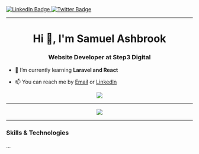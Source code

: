 <a href="https://www.linkedin.com/in/samuelashbrook/" rel="nofollow">
	<img src="https://camo.githubusercontent.com/5b6f22d22d8701b7cf49ef2526af05b5a17695683a8ced9efda2439591cd0cdf/68747470733a2f2f696d672e736869656c64732e696f2f62616467652f4c696e6b6564496e2d50726f66696c652d696e666f726d6174696f6e616c3f7374796c653d666c6174266c6f676f3d6c696e6b6564696e266c6f676f436f6c6f723d776869746526636f6c6f723d304437364138" alt="LinkedIn Badge" data-canonical-src="https://img.shields.io/badge/LinkedIn-Profile-informational?style=flat&amp;logo=linkedin&amp;logoColor=white&amp;color=1CA2F1">
</a>

<a href="https://twitter.com/ashbrook_samuel" rel="nofollow">
	<img src="https://camo.githubusercontent.com/ee3336666505cb79cda88ba0bc3c242d48766cbdecaccc8be480512eb0259a8e/68747470733a2f2f696d672e736869656c64732e696f2f62616467652f547769747465722d50726f66696c652d696e666f726d6174696f6e616c3f7374796c653d666c6174266c6f676f3d74776974746572266c6f676f436f6c6f723d776869746526636f6c6f723d314341324631" alt="Twitter Badge" data-canonical-src="https://img.shields.io/badge/Twitter-Profile-informational?style=flat&amp;logo=twitter&amp;logoColor=white&amp;color=1CA2F1">
</a>

---

<h1 align="center">Hi 👋, I'm Samuel Ashbrook</h1>
<h3 align="center">Website Developer at Step3 Digital</h3>

- 🌱 I’m currently learning **Laravel and React**

- 📫 You can reach me by <a href= "mailto:info@samuelashbrook.com">Email</a> or <a href= "https://www.linkedin.com/in/samuelashbrook/">LinkedIn</a>


<p align="center"><img align="center" src="https://github-readme-stats.vercel.app/api?username=samuelashbrook&show_icons=true&theme=dark&count_private=true"></p>

---

<p align="center"><img align="center" src="https://github-readme-stats.vercel.app/api/top-langs/?username=samuelashbrook&layout=compact&theme=dark"></p>

---

### Skills & Technologies

...

<!--
**SamuelAshbrook/SamuelAshbrook** is a ✨ _special_ ✨ repository because its `README.md` (this file) appears on your GitHub profile.

Here are some ideas to get you started:

- 🔭 I’m currently working on ...
- 🌱 I’m currently learning ...
- 👯 I’m looking to collaborate on ...
- 🤔 I’m looking for help with ...
- 💬 Ask me about ...
- 📫 How to reach me: ...
- 😄 Pronouns: ...
- ⚡ Fun fact: ...
-->
